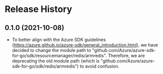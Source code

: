 # Release History

## 0.1.0 (2021-10-08)
- To better align with the Azure SDK guidelines (https://azure.github.io/azure-sdk/general_introduction.html), we have decided to change the module path to "github.com/Azure/azure-sdk-for-go/sdk/resourcemanager/redis/armredis". Therefore, we are deprecating the old module path (which is "github.com/Azure/azure-sdk-for-go/sdk/redis/armredis") to avoid confusion.